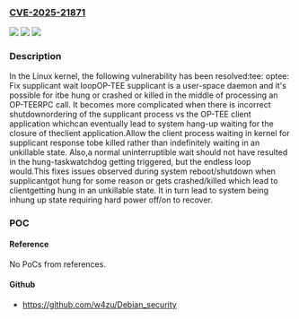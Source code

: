 ### [CVE-2025-21871](https://cve.mitre.org/cgi-bin/cvename.cgi?name=CVE-2025-21871)
![](https://img.shields.io/static/v1?label=Product&message=Linux&color=blue)
![](https://img.shields.io/static/v1?label=Version&message=4fb0a5eb364d239722e745c02aef0dbd4e0f1ad2%3C%203eb4911364c764572e9db4ab900a57689a54e8ce%20&color=brighgreen)
![](https://img.shields.io/static/v1?label=Vulnerability&message=n%2Fa&color=brighgreen)

### Description

In the Linux kernel, the following vulnerability has been resolved:tee: optee: Fix supplicant wait loopOP-TEE supplicant is a user-space daemon and it's possible for itbe hung or crashed or killed in the middle of processing an OP-TEERPC call. It becomes more complicated when there is incorrect shutdownordering of the supplicant process vs the OP-TEE client application whichcan eventually lead to system hang-up waiting for the closure of theclient application.Allow the client process waiting in kernel for supplicant response tobe killed rather than indefinitely waiting in an unkillable state. Also,a normal uninterruptible wait should not have resulted in the hung-taskwatchdog getting triggered, but the endless loop would.This fixes issues observed during system reboot/shutdown when supplicantgot hung for some reason or gets crashed/killed which lead to clientgetting hung in an unkillable state. It in turn lead to system being inhung up state requiring hard power off/on to recover.

### POC

#### Reference
No PoCs from references.

#### Github
- https://github.com/w4zu/Debian_security

